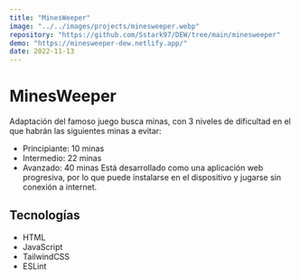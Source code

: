 ```yaml
---
title: "MinesWeeper"
image: "../../images/projects/minesweeper.webp"
repository: "https://github.com/Sstark97/DEW/tree/main/minesweeper"
demo: "https://minesweeper-dew.netlify.app/"
date: 2022-11-13
---
```


# MinesWeeper
Adaptación del famoso juego busca minas, con 3 niveles de dificultad en el que habrán las siguientes minas a evitar:
- Principiante: 10 minas
- Intermedio: 22 minas
- Avanzado: 40 minas
Está desarrollado como una aplicación web progresiva, por lo que puede instalarse en el dispositivo y jugarse sin conexión 
a internet.

## Tecnologías
- HTML
- JavaScript
- TailwindCSS
- ESLint